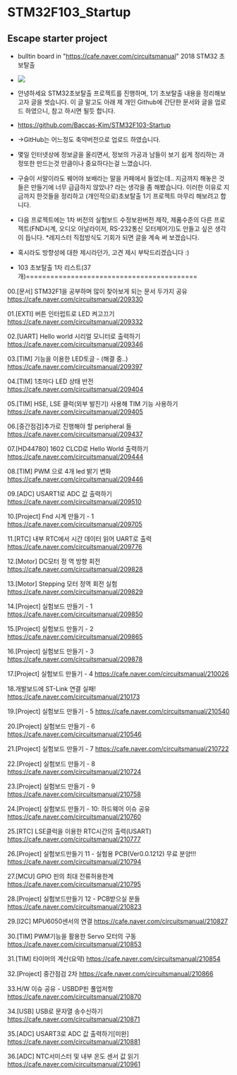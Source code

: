 # STM32F103_Startup
## Escape starter project
- bulltin board in "https://cafe.naver.com/circuitsmanual" 2018 STM32 초보탈출

- ![](https://cafeptthumb-phinf.pstatic.net/MjAxOTAxMjJfMjE3/MDAxNTQ4MTMzODAxMzI4.YxRKotS-lNniUIa1DBTNrL_FyXryGzXYA-quMYBK1OIg.YziRtRKuiT4bcOHwL4fWEahlhOo3zNhqryihul-5d_Ig.JPEG.ultraraptor/STM32F-103C8T6-ARM-STM32-Minimum-System-Development.jpg_350x350.jpg?type=w740)

- 안녕하세요 STM32초보탈출 프로젝트를 진행하며, 1기 초보탈출 내용을 정리해보고자 글을 썻습니다.
이 글 말고도 아래 제 개인 Github에 간단한 문서와 글을 업로드 하였으니, 참고 하시면 될듯 합니다.

 - https://github.com/Baccas-Kim/STM32F103-Startup
- ->GitHub는 어느정도 축약버전으로 업로드 하였습니다.

- 몇일 인터넷상에 정보글을 올리면서, 정보의 가공과 남들이 보기 쉽게 정리하는 과정또한 만드는것 만큼이나 중요하다는걸 느꼈습니다. 

- 구슬이 서말이라도 꿰어야 보배라는 말을 카페에서 들었는데.. 지금까지 해놓은 것들은 만들기에 너무 급급하지 않았나? 라는 생각을 좀 해봤습니다.
이러한 이유로 지금까지 한것들을 정리하고 (개인적으로)초보탈출 1기 프로젝트 마무리 해보려고 합니다.

- 다음 프로젝트에는 1차 버전의 실험보드 수정보완버전 제작, 제품수준의 다른 프로젝트(FND시계, 오디오 아날라이저, RS-232통신 모터제어기)도 만들고 싶은 생각이 듭니다.
*레지스터 직접방식도 기회가 되면 글을 계속 써 보겠습니다.

- 혹시라도 방향성에 대한 제시라던가, 고견 제시 부탁드리겠습니다 :)



- 103 초보탈출 1차 리스트(37개)==========================================

00.[문서] STM32F1을 공부하며 많이 찾아보게 되는 문서 두가지 공유
https://cafe.naver.com/circuitsmanual/209330

01.[EXTI] 버튼 인터럽트로 LED 켜고끄기
https://cafe.naver.com/circuitsmanual/209332

02.[UART] Hello world 시리얼 모니터로 출력하기
https://cafe.naver.com/circuitsmanual/209346

03.[TIM] 기능을 이용한 LED토글 - (해결 중..)
https://cafe.naver.com/circuitsmanual/209397

04.[TIM] 1초마다 LED 상태 반전
https://cafe.naver.com/circuitsmanual/209404

05.[TIM] HSE, LSE 클럭(외부 발진기) 사용해 TIM 기능 사용하기
https://cafe.naver.com/circuitsmanual/209405

06.[중간점검]추가로 진행해야 할 peripheral 들
https://cafe.naver.com/circuitsmanual/209437

07.[HD44780] 1602 CLCD로 Hello World 출력하기
https://cafe.naver.com/circuitsmanual/209444

08.[TIM] PWM 으로 4개 led 밝기 변화
https://cafe.naver.com/circuitsmanual/209446

09.[ADC] USART1로 ADC 값 출력하기
https://cafe.naver.com/circuitsmanual/209510

10.[Project] Fnd 시계 만들기 - 1 
https://cafe.naver.com/circuitsmanual/209705

11.[RTC] 내부 RTC에서 시간 데이터 읽어 UART로 출력
https://cafe.naver.com/circuitsmanual/209776

12.[Motor] DC모터 정 역 방향 회전
https://cafe.naver.com/circuitsmanual/209828

13.[Motor] Stepping 모터 정역 회전 실험
https://cafe.naver.com/circuitsmanual/209829

14.[Project] 실험보드 만들기 - 1
https://cafe.naver.com/circuitsmanual/209850

15.[Project] 실험보드 만들기 - 2
https://cafe.naver.com/circuitsmanual/209865

16.[Project] 실험보드 만들기 - 3
https://cafe.naver.com/circuitsmanual/209878

17.[Project] 실험보드 만들기 - 4
https://cafe.naver.com/circuitsmanual/210026

18.개발보드에 ST-Link 연결 실패!
https://cafe.naver.com/circuitsmanual/210173

19.[Project] 실험보드 만들기 - 5
https://cafe.naver.com/circuitsmanual/210540

20.[Project] 실험보드 만들기 - 6
https://cafe.naver.com/circuitsmanual/210546

21.[Project] 실험보드 만들기 - 7
https://cafe.naver.com/circuitsmanual/210722

22.[Project] 실험보드 만들기 - 8
https://cafe.naver.com/circuitsmanual/210724

23.[Project] 실험보드 만들기 - 9
https://cafe.naver.com/circuitsmanual/210758

24.[Project] 실험보드 만들기 - 10: 하드웨어 이슈 공유
https://cafe.naver.com/circuitsmanual/210760

25.[RTC] LSE클럭을 이용한 RTC시간의 출력(USART)
https://cafe.naver.com/circuitsmanual/210777

26.[Project] 실험보드만들기 11 - 실험용 PCB(Ver0.0.1212) 무료 분양!!!
https://cafe.naver.com/circuitsmanual/210794

27.[MCU] GPIO 핀의 최대 전류허용한계
https://cafe.naver.com/circuitsmanual/210795

28.[Project] 실험보드만들기 12 - PCB받으실 분들
https://cafe.naver.com/circuitsmanual/210823

29.[I2C] MPU6050센서의 연결
https://cafe.naver.com/circuitsmanual/210827

30.[TIM] PWM기능을 활용한 Servo 모터의 구동
https://cafe.naver.com/circuitsmanual/210853

31.[TIM] 타이머의 계산(요약) 
https://cafe.naver.com/circuitsmanual/210854

32.[Project] 중간점검 2차
https://cafe.naver.com/circuitsmanual/210866

33.H/W 이슈 공유 - USBDP핀 풀업저항
https://cafe.naver.com/circuitsmanual/210870

34.[USB] USB로 문자열 송수신하기
https://cafe.naver.com/circuitsmanual/210871

35.[ADC] USART3로 ADC 값 출력하기[미완]
https://cafe.naver.com/circuitsmanual/210881

36.[ADC] NTC서미스터 및 내부 온도 센서 값 읽기
https://cafe.naver.com/circuitsmanual/210961
